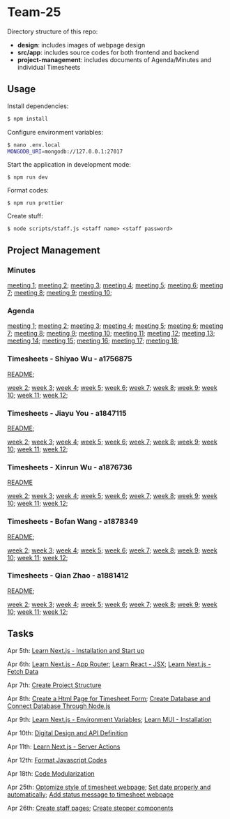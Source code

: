 # Team-25

Directory structure of this repo:
- **design**: includes images of webpage design
- **src/app**: includes source codes for both frontend and backend
- **project-management**: includes documents of Agenda/Minutes and individual Timesheets

## Usage

Install dependencies:

```sh
$ npm install
```

Configure environment variables:

```sh
$ nano .env.local
MONGODB_URI=mongodb://127.0.0.1:27017
```

Start the application in development mode:

```
$ npm run dev
```

Format codes:

```
$ npm run prettier
```

Create stuff:

```
$ node scripts/staff.js <staff name> <staff password>
```

## Project Management

### Minutes

[meeting 1](project-management/minutes/meeting%201.md);
[meeting 2](project-management/minutes/meeting%202.md);
[meeting 3](project-management/minutes/meeting%203.md);
[meeting 4](project-management/minutes/meeting%204.md);
[meeting 5](project-management/minutes/meeting%205.md);
[meeting 6](project-management/minutes/meeting%206.md);
[meeting 7](project-management/minutes/meeting%207.md);
[meeting 8](project-management/minutes/meeting%208.md);
[meeting 9](project-management/minutes/meeting%209.md);
[meeting 10](project-management/minutes/meeting%2010.md);

### Agenda

[meeting 1](project-management/agenda/meeting%201.md);
[meeting 2](project-management/agenda/meeting%202.md);
[meeting 3](project-management/agenda/meeting%203.md);
[meeting 4](project-management/agenda/meeting%204.md);
[meeting 5](project-management/agenda/meeting%205.md);
[meeting 6](project-management/agenda/meeting%206.md);
[meeting 7](project-management/agenda/meeting%207.md);
[meeting 8](project-management/agenda/meeting%208.md);
[meeting 9](project-management/agenda/meeting%209.md);
[meeting 10](project-management/agenda/meeting%2010.md);
[meeting 11](project-management/agenda/meeting%2011.md);
[meeting 12](project-management/agenda/meeting%2012.md);
[meeting 13](project-management/agenda/meeting%2013.md);
[meeting 14](project-management/agenda/meeting%2014.md);
[meeting 15](project-management/agenda/meeting%2015.md);
[meeting 16](project-management/agenda/meeting%2016.md);
[meeting 17](project-management/agenda/meeting%2017.md);
[meeting 18](project-management/agenda/meeting%2018.md);

### Timesheets - Shiyao Wu - a1756875
[README](project-management/timesheets/Shiyao%20Wu%20-%20a1756875/readme-Shiyao%20Wu.md);


[week 2](project-management/timesheets/Shiyao%20Wu%20-%20a1756875/week%202.md);
[week 3](project-management/timesheets/Shiyao%20Wu%20-%20a1756875/week3.md);
[week 4](project-management/timesheets/Shiyao%20Wu%20-%20a1756875/week4.md);
[week 5](project-management/timesheets/Shiyao%20Wu%20-%20a1756875/week5.md);
[week 6](project-management/timesheets/Shiyao%20Wu%20-%20a1756875/week6.md);
[week 7](project-management/timesheets/Shiyao%20Wu%20-%20a1756875/week7.md);
[week 8](project-management/timesheets/Shiyao%20Wu%20-%20a1756875/week8.md);
[week 9](project-management/timesheets/Shiyao%20Wu%20-%20a1756875/week9.md);
[week 10](project-management/timesheets/Shiyao%20Wu%20-%20a1756875/week10.md);
[week 11](project-management/timesheets/Shiyao%20Wu%20-%20a1756875/week11.md);
[week 12](project-management/timesheets/Shiyao%20Wu%20-%20a1756875/week12.md);

### Timesheets - Jiayu You - a1847115
[README](project-management/timesheets/Jiayu%20You%20-%20a1847115/readme-JiayuYou.md);

[week 2](project-management/timesheets/Jiayu%20You%20-%20a1847115/week%202.md);
[week 3](project-management/timesheets/Jiayu%20You%20-%20a1847115/week%203.md);
[week 4](project-management/timesheets/Jiayu%20You%20-%20a1847115/week%204.md);
[week 5](project-management/timesheets/Jiayu%20You%20-%20a1847115/week%205.md);
[week 6](project-management/timesheets/Jiayu%20You%20-%20a1847115/week%206.md);
[week 7](project-management/timesheets/Jiayu%20You%20-%20a1847115/week%207.md);
[week 8](project-management/timesheets/Jiayup%20You%20-%20a1847115/week%208.md);
[week 9](project-management/timesheets/Jiayu%20You%20-%20a1847115/week%209.md);
[week 10](project-management/timesheets/Jiayu%20You%20-%20a1847115/week%2010.md);
[week 11](project-management/timesheets/Jiayu%20You%20-%20a1847115/week%2011.md);
[week 12](project-management/timesheets/Jiayu%20You%20-%20a1847115/week%2012.md);

### Timesheets - Xinrun Wu - a1876736
[README](project-management/readme-Xinrun%20Wu.md)

[week 2](project-management/timesheets/Xinrun%20Wu%20-%20a1876736/week%202.md);
[week 3](project-management/timesheets/Xinrun%20Wu%20-%20a1876736/week%203.md);
[week 4](project-management/timesheets/Xinrun%20Wu%20-%20a1876736/week%204.md);
[week 5](project-management/timesheets/Xinrun%20Wu%20-%20a1876736/week%205.md);
[week 6](project-management/timesheets/Xinrun%20Wu%20-%20a1876736/week%206.md);
[week 7](project-management/timesheets/Xinrun%20Wu%20-%20a1876736/week%207.md);
[week 8](project-management/timesheets/Xinrun%20Wu%20-%20a1876736/week%208.md);
[week 9](project-management/timesheets/Xinrun%20Wu%20-%20a1876736/week%209.md);
[week 10](project-management/timesheets/Xinrun%20Wu%20-%20a1876736/week%2010.md);
[week 11](project-management/timesheets/Xinrun%20Wu%20-%20a1876736/week%2011.md);
[week 12](project-management/timesheets/Xinrun%20Wu%20-%20a1876736/week%2012.md);

### Timesheets - Bofan Wang - a1878349
[README](project-management/timesheets/Bofan%20Wang%20-%20a1878349/readme-Bofan%20Wang.md);

[week 2](project-management/timesheets/Bofan%20Wang%20-%20a1878349/week%202.md);
[week 3](project-management/timesheets/Bofan%20Wang%20-%20a1878349/week%203.md);
[week 4](project-management/timesheets/Bofan%20Wang%20-%20a1878349/week%204.md);
[week 5](project-management/timesheets/Bofan%20Wang%20-%20a1878349/week%205.md);
[week 6](project-management/timesheets/Bofan%20Wang%20-%20a1878349/week%206.md);
[week 7](project-management/timesheets/Bofan%20Wang%20-%20a1878349/week%207.md);
[week 8](project-management/timesheets/Bofan%20Wang%20-%20a1878349/week%208.md);
[week 9](project-management/timesheets/Bofan%20Wang%20-%20a1878349/week%209.md);
[week 10](project-management/timesheets/Bofan%20Wang%20-%20a1878349/week%2010.md);
[week 11](project-management/timesheets/Bofan%20Wang%20-%20a1878349/week%2011.md);
[week 12](project-management/timesheets/Bofan%20Wang%20-%20a1878349/week%2012.md);

### Timesheets - Qian Zhao - a1881412
[README](project-management/timesheets/Qian%20Zhao%20-%20a1881412/readme-QianZhao.md);

[week 2](project-management/timesheets/Qian%20Zhao%20-%20a1881412/week%202.md);
[week 3](project-management/timesheets/Qian%20Zhao%20-%20a1881412/week3.md);
[week 4](project-management/timesheets/Qian%20Zhao%20-%20a1881412/week4.md);
[week 5](project-management/timesheets/Qian%20Zhao%20-%20a1881412/week5.md);
[week 6](project-management/timesheets/Qian%20Zhao%20-%20a1881412/week6.md);
[week 7](project-management/timesheets/Qian%20Zhao%20-%20a1881412/week7.md);
[week 8](project-management/timesheets/Qian%20Zhao%20-%20a1881412/week8.md);
[week 9](project-management/timesheets/Qian%20Zhao%20-%20a1881412/week9.md);
[week 10](project-management/timesheets/Qian%20Zhao%20-%20a1881412/week10.md);
[week 11](project-management/timesheets/Qian%20Zhao%20-%20a1881412/week11.md);
[week 12](project-management/timesheets/Qian%20Zhao%20-%20a1881412/week12.md);

## Tasks

Apr 5th:
[Learn Next.js - Installation and Start up](https://github.cs.adelaide.edu.au/MCI-Projects-2024/Team-25/projects/1#card-23031)

Apr 6th:
[Learn Next.js - App Router](https://github.cs.adelaide.edu.au/MCI-Projects-2024/Team-25/projects/1#card-23036);
[Learn React - JSX](https://github.cs.adelaide.edu.au/MCI-Projects-2024/Team-25/projects/1#card-23037);
[Learn Next.js - Fetch Data](https://github.cs.adelaide.edu.au/MCI-Projects-2024/Team-25/projects/1#card-23038)

Apr 7th:
[Create Project Structure](https://github.cs.adelaide.edu.au/MCI-Projects-2024/Team-25/projects/1#card-23045)

Apr 8th:
[Create a Html Page for Timesheet Form](https://github.cs.adelaide.edu.au/MCI-Projects-2024/Team-25/projects/1#card-23069);
[Create Database and Connect Database Through Node.js](https://github.cs.adelaide.edu.au/MCI-Projects-2024/Team-25/projects/1#card-23070)

Apr 9th:
[Learn Next.js - Environment Variables](https://github.cs.adelaide.edu.au/MCI-Projects-2024/Team-25/projects/1#card-23074);
[Learn MUI - Installation](https://github.cs.adelaide.edu.au/MCI-Projects-2024/Team-25/projects/1#card-23075)

Apr 10th:
[Digital Design and API Definition](https://github.cs.adelaide.edu.au/MCI-Projects-2024/Team-25/projects/1#card-23083)

Apr 11th:
[Learn Next.js - Server Actions](https://github.cs.adelaide.edu.au/MCI-Projects-2024/Team-25/projects/1#card-23085)

Apr 12th:
[Format Javascript Codes](https://github.cs.adelaide.edu.au/MCI-Projects-2024/Team-25/projects/1#card-23097)

Apr 18th:
[Code Modularization](https://github.cs.adelaide.edu.au/MCI-Projects-2024/Team-25/projects/1#card-23173)

Apr 25th:
[Optomize style of timesheet webpage](https://github.cs.adelaide.edu.au/MCI-Projects-2024/Team-25/projects/1#card-23217);
[Set date properly and automatically](https://github.cs.adelaide.edu.au/MCI-Projects-2024/Team-25/projects/1#card-23218);
[Add status message to timesheet webpage](https://github.cs.adelaide.edu.au/MCI-Projects-2024/Team-25/projects/1#card-23220)

Apr 26th:
[Create staff pages](https://github.cs.adelaide.edu.au/MCI-Projects-2024/Team-25/projects/1#card-23221);
[Create stepper components](https://github.cs.adelaide.edu.au/MCI-Projects-2024/Team-25/projects/1#card-23222)
